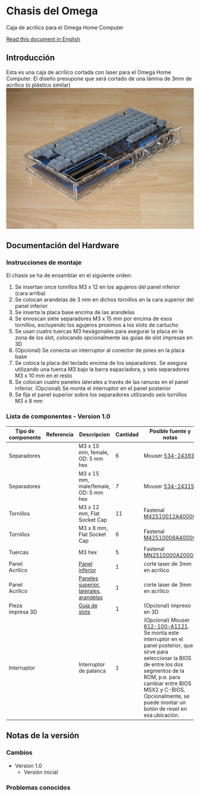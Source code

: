 # Chasis del Omega
Caja de acrílico para el Omega Home Computer

[Read this document in English](Enclosure.md)

## Introducción
Esta es una caja de acrílico cortada con laser para el Omega Home Computer.
El diseño presupone que será cortado de una lámina de 3mm de acrílico (o plástico similar)
![Omega - Acrylic Enclosure](Enclosure/images/Omega_Acrylic_Enclosure.jpg)

## Documentación del Hardware

### Instrucciones de montaje

El chasis se ha de ensamblar en el siguiente orden:

1. Se insertan once tonrillos M3 x 12 en los agujeros del panel inferior (cara arriba)
2. Se colocan arandelas de 3 mm en dichos tornillos en la cara superior del panel inferior
3. Se inserta la placa base encima de las arandelas
4. Se enroscan siete separadores M3 x 15 mm por encima de esos tornillos, excluyendo los agujeros proximos a los slots de cartucho
5. Se usan cuatro tuercas M3 hexágonales para asegurar la placa en la zona de los slot, colocando opcionalmente las guias de slot impresas en 3D
6. (Opcional) Se conecta un interruptor al conector de pines en la placa base
7. Se coloca la placa del teclado encima de los separadores. Se asegura utilizando una tuerca M3 bajo la barra espaciadora, y seis separadores M3 x 10 mm en el resto
8. Se colocan cuatro paneles laterales a través de las ranuras en el panel inferior. (Opcional) Se monta el interruptor en el panel posterior
9. Se fija el panel superior sobre los separadores utilizando seis tornillos M3 x 8 mm

### Lista de componentes - Version 1.0

Tipo de componente | Referencia| Descripcion                       | Cantidad | Posible fuente y notas
------------------ | --------- | --------------------------------- | -------- | --------------------------
Separadores        |           | M3 x 10 mm, female, OD: 5 mm hex  | 6        | Mouser [534-24393](https://www.mouser.com/ProductDetail/534-24393)
Separadores        |           | M3 x 15 mm, male/female, OD: 5 mm hex  | 7   | Mouser [534-24315](https://www.mouser.com/ProductDetail/534-24315)
Tornillos          |           | M3 x 12 mm, Flat Socket Cap       | 11       | Fastenal [M42510012A40000](https://www.fastenal.com/products/details/M42510012A40000)
Tornillos          |           | M3 x 8 mm, Flat Socket Cap        | 6        | Fastenal [M42510008A40000](https://www.fastenal.com/products/details/M42510008A40000)
Tuercas            |           | M3 hex                            | 5        | Fastenal [MN2510000A20000](https://www.fastenal.com/products/details/MN2510000A20000)
Panel Acrílico     |           | [Panel inferior](Enclosure/Omega-Eco1_User.dxf) | 1 | corte laser de 3mm en acrilico
Panel Acrílico     |           | [Paneles superior, laterales, arandelas](Enclosure/Omega-Eco2_User.dxf) | 1 | corte laser de 3mm en acrilico
Pieza impresa 3D   |           | [Guia de slots](Enclosure/Omega-Slots_Guide.stl) | 1 | (Opcional) impreso en 3D
Interruptor        |           | Interruptor de palanca                | 1        | (Opcional) Mouser [612-100-A1121](https://www.mouser.com/ProductDetail/612-100-A1121). Se monta este interruptor en el panel posterior, que sirve para seleccionar la BIOS de entre los dos segmentos de la ROM, p.e. para cambiar entre BIOS MSX2 y C-BIOS. Opcionalmente, se puede montar un botón de reset en esa ubicación.

## Notas de la versión

### Cambios
* Version 1.0
  * Versión inicial

### Problemas conocidos

